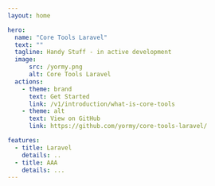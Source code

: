```yaml
---
layout: home

hero:
  name: "Core Tools Laravel"
  text: ""
  tagline: Handy Stuff - in active development
  image:
      src: /yormy.png
      alt: Core Tools Laravel
  actions:
    - theme: brand
      text: Get Started
      link: /v1/introduction/what-is-core-tools
    - theme: alt
      text: View on GitHub
      link: https://github.com/yormy/core-tools-laravel/

features:
  - title: Laravel
    details: ..
  - title: AAA
    details: ...
---
```

